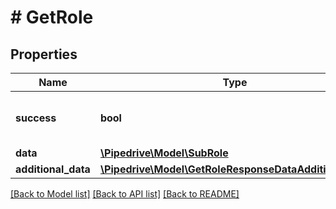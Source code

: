 # # GetRole

## Properties

Name | Type | Description | Notes
------------ | ------------- | ------------- | -------------
**success** | **bool** | If the response is successful or not | [optional]
**data** | [**\Pipedrive\Model\SubRole**](SubRole.md) |  | [optional]
**additional_data** | [**\Pipedrive\Model\GetRoleResponseDataAdditionalData**](GetRoleResponseDataAdditionalData.md) |  | [optional]

[[Back to Model list]](../../README.md#models) [[Back to API list]](../../README.md#endpoints) [[Back to README]](../../README.md)
